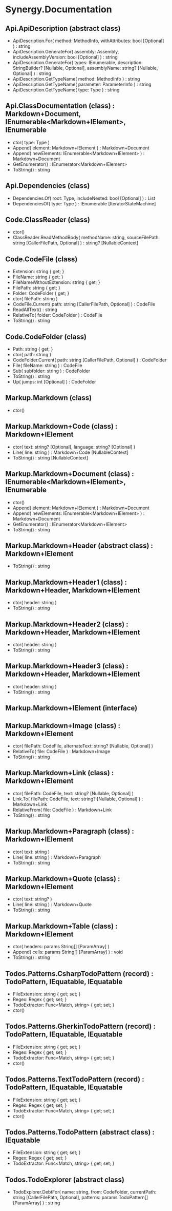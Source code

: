 ﻿# Synergy.Documentation

## Api.ApiDescription (abstract class)
 - ApiDescription.For(
     method: MethodInfo,
     withAttributes: bool [Optional]
   ) : string
 - ApiDescription.GenerateFor(
     assembly: Assembly,
     includeAssemblyVersion: bool [Optional]
   ) : string
 - ApiDescription.GenerateFor(
     types: IEnumerable<Type>,
     description: StringBuilder? [Nullable, Optional],
     assemblyName: string? [Nullable, Optional]
   ) : string
 - ApiDescription.GetTypeName(
     method: MethodInfo
   ) : string
 - ApiDescription.GetTypeName(
     parameter: ParameterInfo
   ) : string
 - ApiDescription.GetTypeName(
     type: Type
   ) : string

## Api.ClassDocumentation (class) : Markdown+Document, IEnumerable<Markdown+IElement>, IEnumerable
 - ctor(
     type: Type
   )
 - Append(
     element: Markdown+IElement
   ) : Markdown+Document
 - Append(
     newElements: IEnumerable<Markdown+IElement>
   ) : Markdown+Document
 - GetEnumerator() : IEnumerator<Markdown+IElement>
 - ToString() : string

## Api.Dependencies (class)
 - Dependencies.Of(
     root: Type,
     includeNested: bool [Optional]
   ) : List<Type>
 - DependenciesOf(
     type: Type
   ) : IEnumerable<Type> [IteratorStateMachine]

## Code.ClassReader (class)
 - ctor()
 - ClassReader.ReadMethodBody(
     methodName: string,
     sourceFilePath: string [CallerFilePath, Optional]
   ) : string? [NullableContext]

## Code.CodeFile (class)
 - Extension: string { get; }
 - FileName: string { get; }
 - FileNameWithoutExtension: string { get; }
 - FilePath: string { get; }
 - Folder: CodeFolder { get; }
 - ctor(
     filePath: string
   )
 - CodeFile.Current(
     path: string [CallerFilePath, Optional]
   ) : CodeFile
 - ReadAllText() : string
 - RelativeTo(
     folder: CodeFolder
   ) : CodeFile
 - ToString() : string

## Code.CodeFolder (class)
 - Path: string { get; }
 - ctor(
     path: string
   )
 - CodeFolder.Current(
     path: string [CallerFilePath, Optional]
   ) : CodeFolder
 - File(
     fileName: string
   ) : CodeFile
 - Sub(
     subfolder: string
   ) : CodeFolder
 - ToString() : string
 - Up(
     jumps: int [Optional]
   ) : CodeFolder

## Markup.Markdown (class)
 - ctor()

## Markup.Markdown+Code (class) : Markdown+IElement
 - ctor(
     text: string? [Optional],
     language: string? [Optional]
   )
 - Line(
     line: string
   ) : Markdown+Code [NullableContext]
 - ToString() : string [NullableContext]

## Markup.Markdown+Document (class) : IEnumerable<Markdown+IElement>, IEnumerable
 - ctor()
 - Append(
     element: Markdown+IElement
   ) : Markdown+Document
 - Append(
     newElements: IEnumerable<Markdown+IElement>
   ) : Markdown+Document
 - GetEnumerator() : IEnumerator<Markdown+IElement>
 - ToString() : string

## Markup.Markdown+Header (abstract class) : Markdown+IElement
 - ToString() : string

## Markup.Markdown+Header1 (class) : Markdown+Header, Markdown+IElement
 - ctor(
     header: string
   )
 - ToString() : string

## Markup.Markdown+Header2 (class) : Markdown+Header, Markdown+IElement
 - ctor(
     header: string
   )
 - ToString() : string

## Markup.Markdown+Header3 (class) : Markdown+Header, Markdown+IElement
 - ctor(
     header: string
   )
 - ToString() : string

## Markup.Markdown+IElement (interface)

## Markup.Markdown+Image (class) : Markdown+IElement
 - ctor(
     filePath: CodeFile,
     alternateText: string? [Nullable, Optional]
   )
 - RelativeTo(
     file: CodeFile
   ) : Markdown+Image
 - ToString() : string

## Markup.Markdown+Link (class) : Markdown+IElement
 - ctor(
     filePath: CodeFile,
     text: string? [Nullable, Optional]
   )
 - Link.To(
     filePath: CodeFile,
     text: string? [Nullable, Optional]
   ) : Markdown+Link
 - RelativeFrom(
     file: CodeFile
   ) : Markdown+Link
 - ToString() : string

## Markup.Markdown+Paragraph (class) : Markdown+IElement
 - ctor(
     text: string
   )
 - Line(
     line: string
   ) : Markdown+Paragraph
 - ToString() : string

## Markup.Markdown+Quote (class) : Markdown+IElement
 - ctor(
     text: string?
   )
 - Line(
     line: string
   ) : Markdown+Quote
 - ToString() : string

## Markup.Markdown+Table (class) : Markdown+IElement
 - ctor(
     headers: params String[] [ParamArray]
   )
 - Append(
     cells: params String[] [ParamArray]
   ) : void
 - ToString() : string

## Todos.Patterns.CsharpTodoPattern (record) : TodoPattern, IEquatable<TodoPattern>, IEquatable<CsharpTodoPattern>
 - FileExtension: string { get; set; }
 - Regex: Regex { get; set; }
 - TodoExtractor: Func<Match, string> { get; set; }
 - ctor()

## Todos.Patterns.GherkinTodoPattern (record) : TodoPattern, IEquatable<TodoPattern>, IEquatable<GherkinTodoPattern>
 - FileExtension: string { get; set; }
 - Regex: Regex { get; set; }
 - TodoExtractor: Func<Match, string> { get; set; }
 - ctor()

## Todos.Patterns.TextTodoPattern (record) : TodoPattern, IEquatable<TodoPattern>, IEquatable<TextTodoPattern>
 - FileExtension: string { get; set; }
 - Regex: Regex { get; set; }
 - TodoExtractor: Func<Match, string> { get; set; }
 - ctor()

## Todos.Patterns.TodoPattern (abstract class) : IEquatable<TodoPattern>
 - FileExtension: string { get; set; }
 - Regex: Regex { get; set; }
 - TodoExtractor: Func<Match, string> { get; set; }

## Todos.TodoExplorer (abstract class)
 - TodoExplorer.DebtFor(
     name: string,
     from: CodeFolder,
     currentPath: string [CallerFilePath, Optional],
     patterns: params TodoPattern[] [ParamArray]
   ) : string

